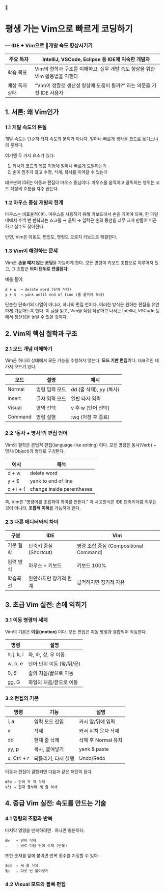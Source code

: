 
# **평생 가는 Vim으로 빠르게 코딩하기**
### **— IDE + Vim으로 개발 속도 향상시키기**

| 주요 독자    | IntelliJ, VSCode, Eclipse 등 IDE에 익숙한 개발자        |
| -------- | ----------------------------------------------- |
| 학습 목표    | Vim의 철학과 구조를 이해하고, 실무 개발 속도 향상을 위한 Vim 활용법을 익힌다 |
| 예상 독자 상태 | "Vim이 정말로 생산성 향상에 도움이 될까?" 라는 의문을 가진 IDE 사용자    |


## **1. 서론: 왜 Vim인가**
### **1.1 개발 속도의 본질**
개발 속도는 단순히 타자 속도의 문제가 아니다.
얼마나 빠르게 생각을 코드로 옮기느냐의 문제다.

여기엔 두 가지 요소가 있다:
1. 커서가 코드의 목표 지점에 얼마나 빠르게 도달하는가
2. 손이 멈추지 않고 수정, 삭제, 복사를 이어갈 수 있는가

대부분의 IDE는 이동과 편집이 마우스 중심이다. 마우스를 움직이고 클릭하는 행위는 코드 작성의 흐름을 자주 끊는다.


### **1.2 마우스 중심 개발의 한계**
마우스는 비효율적이다. 마우스를 사용하기 위해 키보드에서 손을 떼어야 되며, 한 파일 내에서 수백 번 반복되는 스크롤 → 클릭 → 입력은 손의 동선을 너무 크게 만들어 피곤하고 실수도 잦아진다.

반면, Vim은 이동도, 편집도, 명령도 오로지 키보드로 해결한다.

### **1.3 Vim이 해결하는 문제**
Vim은 **손을 떼지 않는 코딩**을 가능하게 한다.
모든 명령이 키보드 조합으로 이루어져 있고, 그 조합은 **의미 단위로 연결된다.**

예를 들어:
```
d + w  → delete word (단어 삭제)
y + $  → yank until end of line (줄 끝까지 복사)
```

단순한 단축키의 나열이 아니라, 하나의 편집 언어다. 이러한 방식은 원하는 편집을 유연하게 가능하도록 한다.
이 글을 읽고, Vim을 직접 적용하고 나서는 IntelliJ, VSCode 등에서 생산성을 높일 수 있을 것이다.


## **2. Vim의 핵심 철학과 구조**
### **2.1 모드 개념 이해하기**

Vim은 하나의 상태에서 모든 기능을 수행하지 않는다.
**모드 기반 편집기**다. 대표적인 네 가지 모드가 있다.

| **모드**  | **설명**   | **예시**             |
| ------- | -------- | ------------------ |
| Normal  | 명령 입력 모드 | dd (줄 삭제), yy (복사) |
| Insert  | 글자 입력 모드 | 일반 타자 입력           |
| Visual  | 영역 선택    | v 후 w (단어 선택)      |
| Command | 명령 실행    | :wq (저장 후 종료)      |

### **2.2 '동사 + 명사'의 편집 언어**
Vim의 철학은 문법적 편집(language-like editing) 이다.
모든 명령은 동사(Verb) + 명사(Object)의 형태로 구성된다.

| **예시**    | **해석**                    |
| --------- | ------------------------- |
| d + w     | delete word               |
| y + $     | yank to end of line       |
| c + i + ( | change inside parentheses |
즉, Vim은 "명령어를 조립하여 의미를 만든다."
이 사고방식은 IDE 단축키처럼 외우는 것이 아니라, **조합적 이해**를 가능하게 한다.


### **2.3 다른 에디터와의 차이**

| **구분** | **IDE**           | **Vim**                          |
| ------ | ----------------- | -------------------------------- |
| 기본 철학  | 단축키 중심 (Shortcut) | 명령 조합 중심 (Compositional Command) |
| 입력 방식  | 마우스 + 키보드         | 키보드 100%                         |
| 학습곡선   | 완만하지만 장기적 한계      | 급격하지만 장기적 자유                     |

## **3. 초급 Vim 실전: 손에 익히기**
### **3.1 이동 명령의 세계**
Vim의 기본은 **이동(motion)** 이다.
모든 편집은 이동 명령과 결합되어 작동한다.

|**명령**|**설명**|
|---|---|
|h, j, k, l|좌, 하, 상, 우 이동|
|w, b, e|단어 단위 이동 (앞/뒤/끝)|
|0, $|줄의 처음/끝으로 이동|
|gg, G|파일의 처음/끝으로 이동|

### **3.2 편집의 기본**
| **명령**      | **기능**      | **설명**         |
| ----------- | ----------- | -------------- |
| i, a        | 입력 모드 진입    | 커서 앞/뒤에 입력     |
| x           | 삭제          | 커서 위치 문자 삭제    |
| dd          | 현재 줄 삭제     | 삭제 후 Normal 유지 |
| yy, p       | 복사, 붙여넣기    | yank & paste   |
| u, Ctrl + r | 되돌리기, 다시 실행 | Undo/Redo      |

이동과 편집이 결합되면 다음과 같은 패턴이 된다.
```
d2w → 단어 두 개 삭제  
y3j → 현재 줄부터 세 줄 복사  
```


## **4. 중급 Vim 실전: 속도를 만드는 기술**
### **4.1 명령의 조합과 반복**
마지막 명령을 반복하려면 . 하나면 충분하다.
```
dw   → 단어 삭제  
.    → 바로 다음 단어 삭제 (반복)
```
또한 숫자를 앞에 붙이면 반복 횟수를 지정할 수 있다.
```
3dd  → 세 줄 삭제  
5p   → 다섯 번 붙여넣기
```

### **4.2 Visual 모드와 블록 편집**
